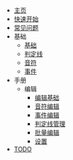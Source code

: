 - [主页](/)
- [快速开始](quick-start.md)
- [常见问题](faq.md)
- 基础
  - [基础](basic/basic.md)
  - [判定线](basic/line.md)
  - [音符](basic/note.md)
  - [事件](basic/event.md)
- 手册
  - 编辑
    - [编辑基础](manual/edit/basic.md)
    - [音符编辑](manual/edit/note.md)
    - [事件编辑](manual/edit/event.md)
    - [判定线管理](manual/edit/line-manage.md)
    - [批量编辑](manual/edit/batch.md)
    - [设置](manual/edit/settings.md)
- [TODO](todo.md)
